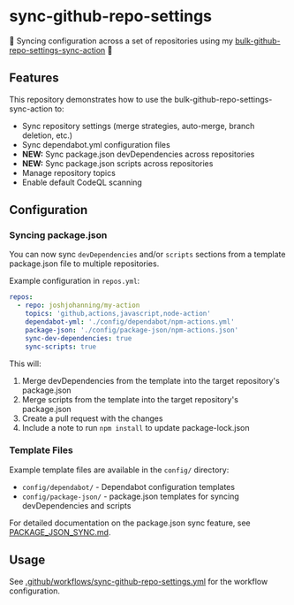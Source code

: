 # sync-github-repo-settings

🔄 Syncing configuration across a set of repositories using my [bulk-github-repo-settings-sync-action](https://github.com/joshjohanning/bulk-github-repo-settings-sync-action) 🚀

## Features

This repository demonstrates how to use the bulk-github-repo-settings-sync-action to:

- Sync repository settings (merge strategies, auto-merge, branch deletion, etc.)
- Sync dependabot.yml configuration files
- **NEW:** Sync package.json devDependencies across repositories
- **NEW:** Sync package.json scripts across repositories
- Manage repository topics
- Enable default CodeQL scanning

## Configuration

### Syncing package.json

You can now sync `devDependencies` and/or `scripts` sections from a template package.json file to multiple repositories.

Example configuration in `repos.yml`:

```yaml
repos:
  - repo: joshjohanning/my-action
    topics: 'github,actions,javascript,node-action'
    dependabot-yml: './config/dependabot/npm-actions.yml'
    package-json: './config/package-json/npm-actions.json'
    sync-dev-dependencies: true
    sync-scripts: true
```

This will:
1. Merge devDependencies from the template into the target repository's package.json
2. Merge scripts from the template into the target repository's package.json
3. Create a pull request with the changes
4. Include a note to run `npm install` to update package-lock.json

### Template Files

Example template files are available in the `config/` directory:

- `config/dependabot/` - Dependabot configuration templates
- `config/package-json/` - package.json templates for syncing devDependencies and scripts

For detailed documentation on the package.json sync feature, see [PACKAGE_JSON_SYNC.md](PACKAGE_JSON_SYNC.md).

## Usage

See [.github/workflows/sync-github-repo-settings.yml](.github/workflows/sync-github-repo-settings.yml) for the workflow configuration.
